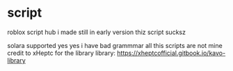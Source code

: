 # script
roblox script hub i made
still in early version
thiz script sucksz

solara supported yes
yes i have bad grammmar
all this scripts are not mine
credit to xHeptc for the library
library: https://xheptcofficial.gitbook.io/kavo-library
